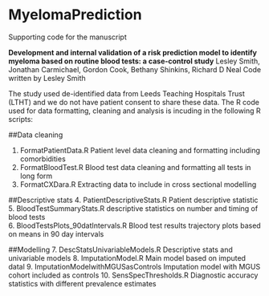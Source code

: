 # MyelomaPrediction
Supporting code for the manuscript

**Development and internal validation of a risk prediction model to identify myeloma based on routine blood tests: a case-control study**
Lesley Smith, Jonathan Carmichael, Gordon Cook, Bethany Shinkins, Richard D Neal 
Code written by Lesley Smith 

The study used de-identified data from Leeds Teaching Hospitals Trust (LTHT) and we do not have patient consent to share these data. The R code used for data formatting, cleaning and analysis is incuding in the following R scripts: 

##Data cleaning
1.	FormatPatientData.R Patient level data cleaning and formatting including comorbidities
2.	FormatBloodTest.R  Blood test data cleaning and formatting all tests in long form  
3.	FormatCXDara.R Extracting data to include in cross sectional modelling 

##Descriptive stats
4.	PatientDescriptiveStats.R Patient descriptive statistic
5.	BloodTestSummaryStats.R descriptive statistics on number and timing of blood tests   
6.	BloodTestsPlots_90datIntervals.R Blood test results trajectory plots based on means in 90 day intervals

##Modelling
7.	DescStatsUnivariableModels.R Descriptive stats and univariable models
8.	ImputationModel.R Main model based on imputed datal
9.	ImputationModelwithMGUSasControls Imputation model with MGUS cohort included as controls
10.	SensSpecThresholds.R Diagnostic accuracy statistics with different prevalence estimates 
